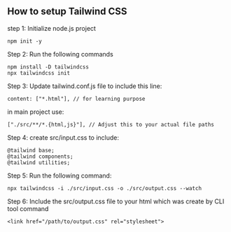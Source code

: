 ## How to setup Tailwind CSS

step 1: Initialize node.js project

```
npm init -y
```

Step 2: Run the following commands

``` 
npm install -D tailwindcss
npx tailwindcss init
```

Step 3: Update tailwind.conf.js file to include this line:
```
content: ["*.html"], // for learning purpose
```
in main project use:
```
["./src/**/*.{html,js}"], // Adjust this to your actual file paths
```

Step 4: create src/input.css to include:
```
@tailwind base;
@tailwind components;
@tailwind utilities;
```

Step 5: Run the following command:
```
npx tailwindcss -i ./src/input.css -o ./src/output.css --watch
```

Step 6: Include the src/output.css file to your html which was create by CLI tool command
```
<link href="/path/to/output.css" rel="stylesheet">
```
